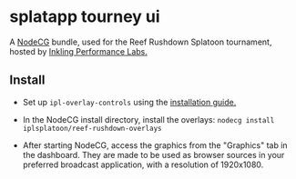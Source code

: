 # splatapp tourney ui

A [NodeCG](http://github.com/nodecg/nodecg) bundle, used for the Reef Rushdown Splatoon tournament, hosted by [Inkling Performance Labs.](https://iplabs.ink/)

## Install

- Set up `ipl-overlay-controls` using the [installation guide.](https://ipl-overlay-controls.readthedocs.io/en/latest/users-guide/#installation)

- In the NodeCG install directory, install the overlays: `nodecg install iplsplatoon/reef-rushdown-overlays`

- After starting NodeCG, access the graphics from the "Graphics" tab in the dashboard. They are made to be used as browser sources in your preferred broadcast application, with a resolution of 1920x1080.

